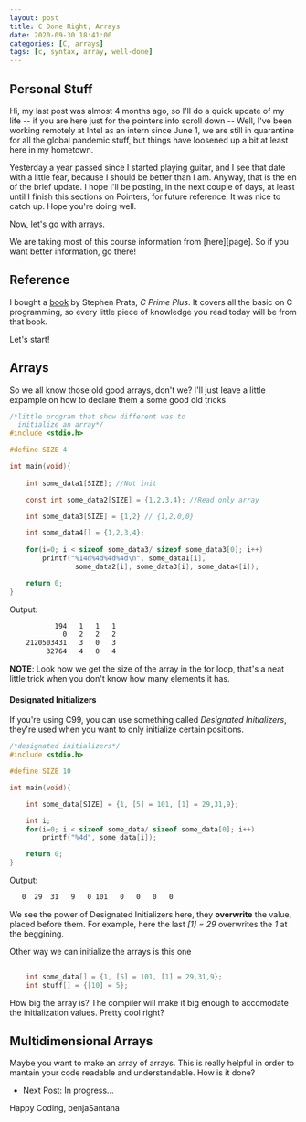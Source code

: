 ```yaml
---
layout: post
title: C Done Right; Arrays
date: 2020-09-30 18:41:00
categories: [C, arrays]
tags: [c, syntax, array, well-done]
---
```


## Personal Stuff

Hi, my last post was almost 4 months ago, so I'll do a quick update of my life -- if you are here just for the pointers info scroll down --
Well, I've been working remotely at Intel as an intern since June 1, we are still in quarantine for all the global pandemic stuff, but things have loosened up a bit at least here in my hometown.

Yesterday a year passed since I started playing guitar, and I see that date with a little fear, because I should be better than I am. 
Anyway, that is the en of the brief update. I hope I'll be posting, in the next couple of days, at least until I finish this sections on Pointers, for future reference. It was nice to catch up. Hope you're doing well. 

Now, let's go with arrays.

We are taking most of this course information from [here][page]. So if you want better information, go there!

## Reference

I bought a [book][book] by Stephen Prata, _C Prime Plus_. It covers all the basic on C programming, so every little piece of knowledge you read today will be from that book.

Let's start! 

## Arrays

So we all know those old good arrays, don't we? I'll just leave a little expample on how to declare them a some good old tricks


```c
/*little program that show different was to 
  initialize an array*/
#include <stdio.h>

#define SIZE 4

int main(void){
    
    int some_data1[SIZE]; //Not init

    const int some_data2[SIZE] = {1,2,3,4}; //Read only array

    int some_data3[SIZE] = {1,2} // {1,2,0,0}

    int some_data4[] = {1,2,3,4};
    
    for(i=0; i < sizeof some_data3/ sizeof some_data3[0]; i++)
        printf("%14d%4d%4d%4d\n", some_data1[i],
                some_data2[i], some_data3[i], some_data4[i]);

    return 0;
}
```
Output:

```bash
           194   1   1   1
             0   2   2   2
    2120503431   3   0   3
         32764   4   0   4
```

__NOTE__: Look how we get the size of the array in the for loop, that's a neat little trick when you don't know how many elements it has.

#### Designated Initializers

If you're using C99, you can use something called _Designated Initializers_, they're used when you want to only initialize certain positions.

```c
/*designated initializers*/
#include <stdio.h>

#define SIZE 10

int main(void){

    int some_data[SIZE] = {1, [5] = 101, [1] = 29,31,9};

    int i;
    for(i=0; i < sizeof some_data/ sizeof some_data[0]; i++)
        printf("%4d", some_data[i]);

    return 0;
}

```
Output:

```bash
   0  29  31   9   0 101   0   0   0   0
```
We see the power of Designated Initializers here, they __overwrite__ the value, placed before them. For example, here the last _[1] = 29_ overwrites the _1_ at the beggining.

Other way we can initialize the arrays is this one
```c
    
    int some_data[] = {1, [5] = 101, [1] = 29,31,9};
    int stuff[] = {[10] = 5};

```
How big the array is? The compiler will make it big enough to accomodate the initialization values. Pretty cool right?

## Multidimensional Arrays

Maybe you want to make an array of arrays. This is really helpful in order to mantain your code readable and understandable. How is it done?

* Next Post: In progress...

Happy Coding,
benjaSantana

[book]: https://www.amazon.com/Primer-Plus-6th-Developers-Library/dp/0321928423
